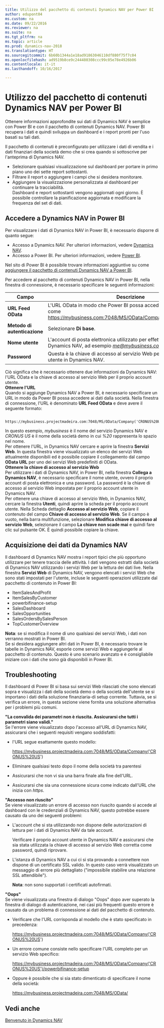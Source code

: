 ```yaml
---
title: Utilizzo del pacchetto di contenuti Dynamics NAV per Power BI
author: edupont04
ms.custom: na
ms.date: 09/22/2016
ms.reviewer: na
ms.suite: na
ms.tgt_pltfrm: na
ms.topic: article
ms.prod: dynamics-nav-2018
ms.translationtype: HT
ms.sourcegitcommit: 6b60b1344a1e18ad91863046110df880f75f7c04
ms.openlocfilehash: ad9519b8ce9c244480308ccc99c05e78e4926b06
ms.contentlocale: it-it
ms.lasthandoff: 10/16/2017

---
```


# <a name="using-the-dynamics-nav-content-pack-for-power-bi"></a>Utilizzo del pacchetto di contenuti Dynamics NAV per Power BI
Ottenere informazioni approfondite sui dati di Dynamics NAV è semplice con Power BI e con il pacchetto di contenuti Dynamics NAV. Power BI recupera i dati e quindi sviluppa un dashboard e i report pronti per l'uso basati su tali dati.  

Il pacchetto di contenuti è preconfigurato per utilizzare i dati di vendita e i dati finanziari della società demo che si crea quando si sottoscrive per l'anteprima di Dynamics NAV.  

- Selezionare qualsiasi visualizzazione sul dashboard per portare in primo piano uno dei sette report sottostanti.  
- Filtrare il report o aggiungere i campi che si desidera monitorare.  
- Aggiungere la visualizzazione personalizzata al dashboard per continuare la tracciabilità.  
Dashboard e report sottostanti vengono aggiornati ogni giorno. È possibile controllare la pianificazione aggiornata e modificare la frequenza del set di dati.  

## <a name="accessing-dynamics-nav-in-power-bi"></a>Accedere a Dynamics NAV in Power BI
Per visualizzare i dati di Dynamics NAV in Power BI, è necessario disporre di quanto segue:  

- Accesso a Dynamics NAV. Per ulteriori informazioni, vedere [Dynamics NAV](http://go.microsoft.com/fwlink/?LinkID=759714).  
- Accesso a Power BI. Per ulteriori informazioni, vedere [Power BI](https://powerbi.microsoft.com).

Nel sito di Power BI è possibile trovare informazioni aggiuntive su come [aggiungere il pacchetto di contenuti Dynamics NAV a Power BI](http://go.microsoft.com/fwlink/?LinkID=760850).  

Per accedere al pacchetto di contenuti Dynamics NAV in Power BI, nella finestra di connessione, è necessario specificare le seguenti informazioni:

| Campo       | Descrizione              |
|-------------|--------------------------|
|**URL Feed OData**|L'URL OData in modo che Power BI possa accedere ai dati della società, come https://mybusiness.com:7048/MS/OData/Company('CRONUS%20US').|
|**Metodo di autenticazione**|Selezionare **Di base**.|
|**Nome utente**|L'account di posta elettronica utilizzato per effettuare l'accesso a Dynamics NAV, ad esempio *me@mybusiness.com*.|
|**Password**|Questa è la chiave di accesso al servizio Web per il proprio account utente in Dynamics NAV.|

Ciò significa che è necessario ottenere due informazioni da Dynamics NAV: l'URL OData e la chiave di accesso al servizio Web per il proprio account utente.  
**Ottenere l'URL**  
Quando si aggiunge Dynamics NAV a Power BI, è necessario specificare un URL in modo da Power BI possa accedere ai dati dalla società. Nella finestra di connessione, l'URL è denominato **URL Feed OData** e deve avere il seguente formato:

         https://mybusiness.projectmadeira.com:7048/MS/OData/Company('CRONUS%20US')  
In questo esempio, *mybusiness* è il nome del servizio Dynamics NAV e *CRONUS US* è il nome della società demo in cui *%20* rappresenta lo spazio nel nome.   
Per ottenere l'URL, in Dynamics NAV cercare e aprire la finestra **Servizi Web**. In questa finestra viene visualizzato un elenco dei servizi Web attualmente disponibili ed è possibile copiare il collegamento dal campo **OData URL** per uno dei servizi Web predefiniti di OData.  
**Ottenere la chiave di accesso al servizio Web**  
Per utilizzare i dati di Dynamics NAV, in Power BI, nella finestra **Collega a Dynamics NAV**, è necessario specificare il nome utente, ovvero il proprio account di posta elettronica e una password. La password è la chiave di accesso al servizio Web impostata per il proprio account utente in Dynamics NAV.  
Per ottenere una chiave di accesso al servizio Web, in Dynamics NAV, cercare la finestra **Utenti**, quindi aprire la scheda per il proprio account utente. Nella Scheda dettaglio **Accesso al servizio Web**, copiare il contenuto del campo **Chiave di accesso al servizio Web**. Se il campo è vuoto, nella barra multifunzione, selezionare **Modifica chiave di accesso al servizio Web**, selezionare il campo **La chiave non scade mai** e quindi fare clic sul pulsante OK. È quindi possibile copiare la chiave.  

## <a name="getting-data-from-dynamics-nav"></a>Acquisizione dei dati da Dynamics NAV
Il dashboard di Dynamics NAV mostra i report tipici che più opportuno utilizzare per tenere traccia delle attività. I dati vengono estratti dalla società di Dynamics NAV utilizzando i servizi Web per la lettura dei dati live. Nella finestra **Servizi Web** di Dynamics NAV, vengono elencati i servizi Web che sono stati impostati per l'utente, incluse le seguenti operazioni utilizzate dal pacchetto di contenuto in Power BI:  

- ItemSalesAndProfit  
- ItemSalesByCustomer  
- powerbifinance-setup  
- SalesDashboard  
- SalesOpportunities  
- SalesOrdersBySalesPerson  
- TopCustomerOverview  

**Nota**: se si modifica il nome di uno qualsiasi dei servizi Web, i dati non verranno mostrati in Power BI.  
Se si desidera aggiungere altri dati in Power BI, è necessario trovare le tabelle in Dynamics NAV, esporle come servizi Web e aggiungerle al pacchetto di contenuto. Questo è uno scenario avanzato e è consigliabile iniziare con i dati che sono già disponibili in Power BI.  

## <a name="troubleshooting"></a>Troubleshooting
Il dashboard di Power BI si basa sui servizi Web rilasciati che sono elencati sopra e visualizza i dati della società demo o della società dell'utente se si importano i dati della soluzione finanziaria-di setup corrente. Tuttavia, se si verifica un errore, in questa sezione viene fornita una soluzione alternativa per i problemi più comuni.  

**"La convalida dei parametri non è riuscita. Assicurarsi che tutti i parametri siano validi."**  
Se l'errore viene visualizzato dopo l'accesso all'URL di Dynamics NAV, assicurarsi che i seguenti requisiti vengano soddisfatti:  

- l'URL segue esattamente questo modello:

    https://mybusiness.projectmadeira.com:7048/MS/OData/Company('CRONUS%20US')  
- Eliminare qualsiasi testo dopo il nome della società tra parentesi  
- Assicurarsi che non vi sia una barra finale alla fine dell'URL.  
- Assicurarsi che sia una connessione sicura come indicato dall'URL che inizia con *https*.  


**"Accesso non riuscito"**  
Se viene visualizzato un errore di accesso non riuscito quando si accede al dashboard con le credenziali di Dynamics NAV, questo potrebbe essere causato da uno dei seguenti problemi:

* L'account che si sta utilizzando non dispone delle autorizzazioni di lettura per i dati di Dynamics NAV da tale account.

    Verificare il proprio account utente in Dynamics NAV e assicurarsi che sia stata utilizzata la chiave di accesso al servizio Web corretta come password, quindi riprovare.  
* L'istanza di Dynamics NAV a cui ci si sta provando a connettere non dispone di un certificato SSL valido. In questo caso verrà visualizzato un messaggio di errore più dettagliato ("impossibile stabilire una relazione SSL attendibile").

    **Nota**: non sono supportati i certificati autofirmati.  


**"Oops"**  
Se viene visualizzata una finestra di dialogo "Oops" dopo aver superato la finestra di dialogo di autenticazione, nei casi più frequenti questo errore è causato da un problema di connessione ai dati del pacchetto di contenuto.

* Verificare che l'URL corrisponda al modello che è stato specificato in precedenza:

    https://mybusiness.projectmadeira.com:7048/MS/OData/Company('CRONUS%20US')  
* Un errore comune consiste nello specificare l'URL completo per un servizio Web specifico:

    https://mybusiness.projectmadeira.com:7048/MS/OData/Company('CRONUS%20US')/powerbifinance-setup  
* Oppure è possibile che si sia stato dimenticato di specificare il nome della società:

    https://mybusiness.projectmadeira.com:7048/MS/OData/  


## <a name="see-also"></a>Vedi anche
[Benvenuto in Dynamics NAV](across-get-started.md)  

